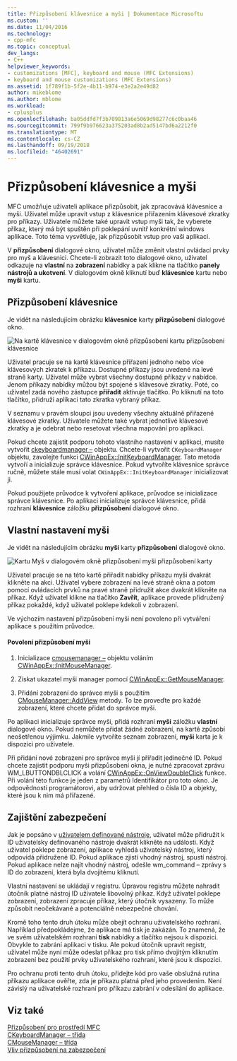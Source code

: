 ```yaml
---
title: Přizpůsobení klávesnice a myši | Dokumentace Microsoftu
ms.custom: ''
ms.date: 11/04/2016
ms.technology:
- cpp-mfc
ms.topic: conceptual
dev_langs:
- C++
helpviewer_keywords:
- customizations [MFC], keyboard and mouse (MFC Extensions)
- keyboard and mouse customizations (MFC Extensions)
ms.assetid: 1f789f1b-5f2e-4b11-b974-e3e2a2e49d82
author: mikeblome
ms.author: mblome
ms.workload:
- cplusplus
ms.openlocfilehash: ba05ddfd7f3b709813a6e5069d98277c6c0baa46
ms.sourcegitcommit: 799f9b976623a375203ad8b2ad5147bd6a2212f0
ms.translationtype: MT
ms.contentlocale: cs-CZ
ms.lasthandoff: 09/19/2018
ms.locfileid: "46402691"
---
```

# <a name="keyboard-and-mouse-customization"></a>Přizpůsobení klávesnice a myši

MFC umožňuje uživateli aplikace přizpůsobit, jak zpracovává klávesnice a myši. Uživatel může upravit vstup z klávesnice přiřazením klávesové zkratky pro příkazy. Uživatele můžete také upravit vstup myši tak, že vyberete příkaz, který má být spuštěn při poklepání uvnitř konkrétní windows aplikace. Toto téma vysvětluje, jak přizpůsobit vstup pro vaši aplikaci.

V **přizpůsobení** dialogové okno, uživatel může změnit vlastní ovládací prvky pro myš a klávesnici. Chcete-li zobrazit toto dialogové okno, uživatel odkazuje na **vlastní** na **zobrazení** nabídky a pak klikne na tlačítko **panely nástrojů a ukotvení**. V dialogovém okně kliknutí buď **klávesnice** kartu nebo **myši** kartu.

## <a name="keyboard-customization"></a>Přizpůsobení klávesnice

Je vidět na následujícím obrázku **klávesnice** karty **přizpůsobení** dialogové okno.

![Na kartě klávesnice v dialogovém okně přizpůsobení](../mfc/media/mfcnextkeyboardtab.png "mfcnextkeyboardtab") kartu přizpůsobení klávesnice

Uživatel pracuje se na kartě klávesnice přiřazení jednoho nebo více klávesových zkratek k příkazu. Dostupné příkazy jsou uvedené na levé straně karty. Uživatel může vybrat všechny dostupné příkazy v nabídce. Jenom příkazy nabídky můžou být spojené s klávesové zkratky. Poté, co uživatel zadá nového zástupce **přiřadit** aktivuje tlačítko. Po kliknutí na toto tlačítko, přidruží aplikaci tato zkratka vybraný příkaz.

V seznamu v pravém sloupci jsou uvedeny všechny aktuálně přiřazené klávesové zkratky. Uživatele můžete také vybrat jednotlivé klávesové zkratky a je odebrat nebo resetovat všechna mapování pro aplikaci.

Pokud chcete zajistit podporu tohoto vlastního nastavení v aplikaci, musíte vytvořit [ckeyboardmanager –](../mfc/reference/ckeyboardmanager-class.md) objektu. Chcete-li vytvořit `CKeyboardManager` objektu, zavolejte funkci [CWinAppEx::InitKeyboardManager](../mfc/reference/cwinappex-class.md#initkeyboardmanager). Tato metoda vytvoří a inicializuje správce klávesnice. Pokud vytvoříte klávesnice správce ručně, můžete stále musí volat `CWinAppEx::InitKeyboardManager` inicializovat ji.

Pokud použijete průvodce k vytvoření aplikace, průvodce se inicializace správce klávesnice. Po aplikaci inicializuje správce klávesnice, přidá rozhraní **klávesnice** záložku **přizpůsobení** dialogové okno.

## <a name="mouse-customization"></a>Vlastní nastavení myši

Je vidět na následujícím obrázku **myši** karty **přizpůsobení** dialogové okno.

![Kartu Myš v dialogovém okně přizpůsobení](../mfc/media/mfcnextmousetab.png "mfcnextmousetab") myši přizpůsobení karty

Uživatel pracuje se na této kartě přiřadit nabídky příkazu myši dvakrát klikněte na akci. Uživatel vybere zobrazení na levé straně okna a potom pomocí ovládacích prvků na pravé straně přidružit akce dvakrát klikněte na příkaz. Když uživatel klikne na tlačítko **Zavřít**, aplikace provede přidružený příkaz pokaždé, když uživatel poklepe kdekoli v zobrazení.

Ve výchozím nastavení přizpůsobení myši není povoleno při vytváření aplikace s použitím průvodce.

#### <a name="to-enable-mouse-customization"></a>Povolení přizpůsobení myši

1. Inicializace [cmousemanager –](../mfc/reference/cmousemanager-class.md) objektu voláním [CWinAppEx::InitMouseManager](../mfc/reference/cwinappex-class.md#initmousemanager).

1. Získat ukazatel myši manager pomocí [CWinAppEx::GetMouseManager](../mfc/reference/cwinappex-class.md#getmousemanager).

1. Přidání zobrazení do správce myši s použitím [CMouseManager::AddView](../mfc/reference/cmousemanager-class.md#addview) metody. To lze proveďte pro každé zobrazení, které chcete přidat do správce myši.

Po aplikaci inicializuje správce myši, přidá rozhraní **myši** záložku **vlastní** dialogové okno. Pokud nemůžete přidat žádné zobrazení, na kartě způsobí neošetřenou výjimku. Jakmile vytvoříte seznam zobrazení, **myši** karta je k dispozici pro uživatele.

Při přidání nové zobrazení pro správce myši jí přiřadit jedinečné ID. Pokud chcete zajistit podporu myši přizpůsobení okna, je nutné zpracovat zprávu WM_LBUTTONDBLCLICK a volání [CWinAppEx::OnViewDoubleClick](../mfc/reference/cwinappex-class.md#onviewdoubleclick) funkce. Při volání této funkce je jeden z parametrů Identifikátor pro toto okno. Je odpovědností programátorovi, aby udržovat přehled o čísla ID a objekty, které jsou k nim má přiřazené.

## <a name="security-concerns"></a>Zajištění zabezpečení

Jak je popsáno v [uživatelem definované nástroje](../mfc/user-defined-tools.md), uživatel může přidružit k ID uživatelsky definovaného nástroje dvakrát klikněte na události. Když uživatel poklepe zobrazení, aplikace vyhledá uživatelský nástroj, který odpovídá přidružené ID. Pokud aplikace zjistí vhodný nástroj, spustí nástroj. Pokud aplikace nelze najít vhodný nástroj, odešle wm_command – zprávy s ID do zobrazení, která byla dvojitému kliknutí.

Vlastní nastavení se ukládají v registru. Úpravou registru můžete nahradit útočník platné nástroj ID uživatele libovolný příkaz. Když uživatel poklepe zobrazení, zobrazení zpracuje příkaz, který útočník vysazeny. To může způsobit neočekávané a potenciálně nebezpečné chování.

Kromě toho tento druh útoku může obejít ochranu uživatelského rozhraní. Například předpokládejme, že aplikace má tisk je zakázán. To znamená, že ve svém uživatelském rozhraní **tisk** nabídky a tlačítko nejsou k dispozici. Obvykle to zabrání aplikaci v tisku. Ale pokud útočník upravit registr, uživatel může nyní může odeslat příkaz pro tisk přímo dvojitým kliknutím zobrazení bez použití prvky uživatelského rozhraní, které jsou k dispozici.

Pro ochranu proti tento druh útoku, přidejte kód pro vaše obslužná rutina příkazu aplikace ověřte, zda je příkazu platná před jeho provedením. Není závislý na uživatelské rozhraní pro příkazu zabrání v odesílání do aplikace.

## <a name="see-also"></a>Viz také

[Přizpůsobení pro prostředí MFC](../mfc/customization-for-mfc.md)<br/>
[CKeyboardManager – třída](../mfc/reference/ckeyboardmanager-class.md)<br/>
[CMouseManager – třída](../mfc/reference/cmousemanager-class.md)<br/>
[Vliv přizpůsobení na zabezpečení](../mfc/security-implications-of-customization.md)

